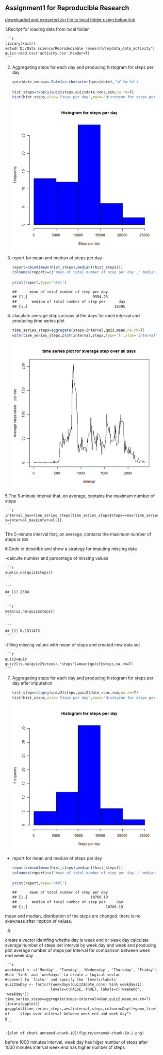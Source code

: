 Assignment1 for Reproducible Research
---------------------------------------
[downloaded and extracted zip file to local folder using below link](https://d396qusza40orc.cloudfront.net/repdata%2Fdata%2Factivity.zip) 


1.Rscript for loading data from local folder 
    
    
    ```r
    library(knitr)
    setwd('D:/Data science/Reproduciable research/repdata_data_activity')
    quiz<-read.csv('activity.csv',header=T)
    ```
2. Aggregating steps for each day and producing histogram for steps per day
    
    ```r
    quiz$date_cons=as.Date(as.character(quiz$date),'%Y-%m-%d')
    
    hist_steps=tapply(quiz$steps,quiz$date_cons,sum,na.rm=T)
    hist(hist_steps,xlab='Steps per day',main='Histogram for steps per day',col='blue')
    ```
    
    ![plot of chunk unnamed-chunk-2](figure/unnamed-chunk-2-1.png)

3. report for mean and median of steps per day
    
    ```r
    report=cbind(mean(hist_steps),median((hist_steps)))
    colnames(report)=c('mean of total number of step per day',' median of total number of step per      day')
    
    print(report,type='html')
    ```
    
    ```
    ##      mean of total number of step per day
    ## [1,]                              9354.23
    ##       median of total number of step per      day
    ## [1,]                                        10395
    ```
4. claculate average steps across al the days for each interval and producing time series plot
    
    ```r
    time_series_steps=aggregate(steps~interval,quiz,mean,na.rm=T)
    with(time_series_steps,plot(interval,steps,type='l',xlab='interval',ylab='Average steps taken     per day',main='time series plot for average step over all days'))
    ```
    
    ![plot of chunk unnamed-chunk-4](figure/unnamed-chunk-4-1.png)

5.The 5-minute interval that, on average, contains the maximum number of steps 

    
    ```r
    interval_max=time_series_steps[time_series_steps$steps==max(time_series_steps$steps),]
    x=interval_max$interval[1]
    ```
The 5-minute interval that, on average, contains the maximum number of steps is ``835``


6.Code to describe and show a strategy for imputing missing data

 -calculte number and percentage of missing values

    
    ```r
    sum(is.na(quiz$steps))
    ```
    
    ```
    ## [1] 2304
    ```
    
    ```r
    mean(is.na(quiz$steps))
    ```
    
    ```
    ## [1] 0.1311475
    ```
    
 -filling missing values with mean of steps and created new data set
    
    ```r
    quiz2=quiz
    quiz2[is.na(quiz2$steps),'steps']=mean(quiz2$steps,na.rm=T)
    ```
7. Aggregating steps for each day and producing histogram for steps per day after imputation
    
    ```r
    hist_steps=tapply(quiz2$steps,quiz2$date_cons,sum,na.rm=T)
    hist(hist_steps,xlab='Steps per day',main='Histogram for steps per day',col='blue')
    ```
    
    ![plot of chunk unnamed-chunk-8](figure/unnamed-chunk-8-1.png)

- report for mean and median of steps per day
    
    ```r
    report=cbind(mean(hist_steps),median((hist_steps)))
    colnames(report)=c('mean of total number of step per day',' median of total number of step per     day')
    
    print(report,type='html')
    ```
    
    ```
    ##      mean of total number of step per day
    ## [1,]                             10766.19
    ##       median of total number of step per     day
    ## [1,]                                    10766.19
    ```

mean and median, distribution of the steps are changed.
there is no skewness after imption of values.

8. 
create a vector identfing whethe day is week end or week day
calculate average number of steps per interval by week day and week end
producing plot average number of steps per interval for comparison between week end week day
    
    ```r
    weekdays1 <- c('Monday', 'Tuesday', 'Wednesday', 'Thursday', 'Friday')
    #Use `%in%` and `weekdays` to create a logical vector
    #convert to `factor` and specify the `levels/labels`
    quiz2$wDay <- factor((weekdays(quiz2$date_cons) %in% weekdays1), 
                         levels=c(FALSE, TRUE), labels=c('weekend', 'weekday'))
    time_series_steps=aggregate(steps~interval+wDay,quiz2,mean,na.rm=T)
    library(ggplot2)
    g=ggplot(time_series_steps,aes(interval,steps,colour=wDay))+geom_line()+ggtitle("comparison of     steps over interval between week end and week day")
    g
    ```
    
    ![plot of chunk unnamed-chunk-10](figure/unnamed-chunk-10-1.png)
    
    
    
before 1000 minutes interval, week day has higer number of steps after 1000 minutes 
interval week end has higher number of steps
